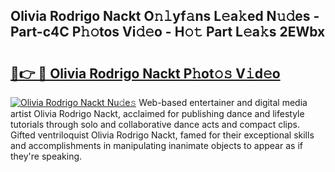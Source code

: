 ## Olivia Rodrigo Nackt O𝚗𝚕yf𝚊ns L𝚎a𝚔ed N𝚞𝚍es - Part-c4C P𝚑𝚘tos Vi𝚍𝚎o - H𝚘𝚝 Part L𝚎a𝚔s 2EWbx

# <h2><a href="http://kfcl7x.oniu.top/?m=Olivia+Rodrigo+Nackt">🔗👉 🔴 Olivia Rodrigo Nackt P𝚑ot𝚘𝚜 V𝚒d𝚎o</a></h2>

[![Olivia Rodrigo Nackt Nu𝚍e𝚜](https://i.imgur.com/0qMVB7G.gif)](http://kfcl7x.oniu.top/?m=Olivia+Rodrigo+Nackt)
Web-based entertainer and digital media artist Olivia Rodrigo Nackt, acclaimed for publishing dance and lifestyle tutorials through solo and collaborative dance acts and compact clips. Gifted ventriloquist Olivia Rodrigo Nackt, famed for their exceptional skills and accomplishments in manipulating inanimate objects to appear as if they're speaking.  
